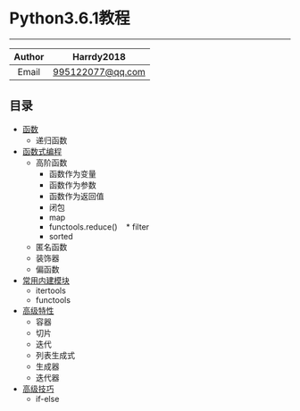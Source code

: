 # Python3.6.1教程
***
|Author|Harrdy2018|
|:----------------:|:----------------:|
|Email|995122077@qq.com|
## 目录
* [函数](https://github.com/Harrdy2018/Interview-Questions-Set/blob/master/Functions.md)
    * 递归函数
* [函数式编程](https://github.com/Harrdy2018/Interview-Questions-Set/blob/master/Functional%20Programming.md)
  * 高阶函数
    * 函数作为变量
    * 函数作为参数
    * 函数作为返回值
    * 闭包
    * map
    * functools.reduce()
    * filter
    * sorted
  * 匿名函数
  * 装饰器
  * 偏函数
* [常用内建模块](https://github.com/Harrdy2018/Interview-Questions-Set/blob/master/Intrinsic%20Modules.md)
  * itertools
  * functools
* [高级特性](https://github.com/Harrdy2018/Interview-Questions-Set/blob/master/Advanced%20Features.md)
  * 容器
  * 切片
  * 迭代
  * 列表生成式
  * 生成器
  * 迭代器
* [高级技巧](https://github.com/Harrdy2018/Interview-Questions-Set/blob/master/Advanced%20Skills.md)
    * if-else
